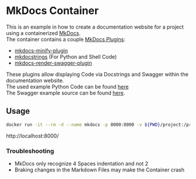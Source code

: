 # MkDocs Container
This is an example in how to create a documentation website for a project using a containerized [MkDocs](https://github.com/mkdocs/mkdocs).  
The container contains a couple [MkDocs Plugins](https://github.com/mkdocs/catalog):
- [mkdocs-minify-plugin](https://github.com/byrnereese/mkdocs-minify-plugin)
- [mkdocstrings](https://github.com/mkdocstrings/mkdocstrings) (For Python and Shell Code)
- [mkdocs-render-swagger-plugin](https://github.com/bharel/mkdocs-render-swagger-plugin)

These plugins allow displaying Code via Docstrings and Swagger within the documentation website.  
The used example Python Code can be found [here](https://github.com/sphinx-contrib/napoleon/blob/master/docs/source/example_google.py)  
The Swagger example source can be found [here](https://petstore.swagger.io).


## Usage
```bash
docker run -it --rm -d --name mkdocs -p 8000:8000 -v ${PWD}/project:/project mkdocs
```
http://localhost:8000/


### Troubleshooting
- MkDocs only recognize 4 Spaces indentation and not 2
- Braking changes in the Markdown Files may make the Container crash
